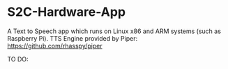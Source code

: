 # S2C-Hardware-App

A Text to Speech app which runs on Linux x86 and ARM systems (such as Raspberry Pi).
TTS Engine provided by Piper: https://github.com/rhasspy/piper

TO DO:
